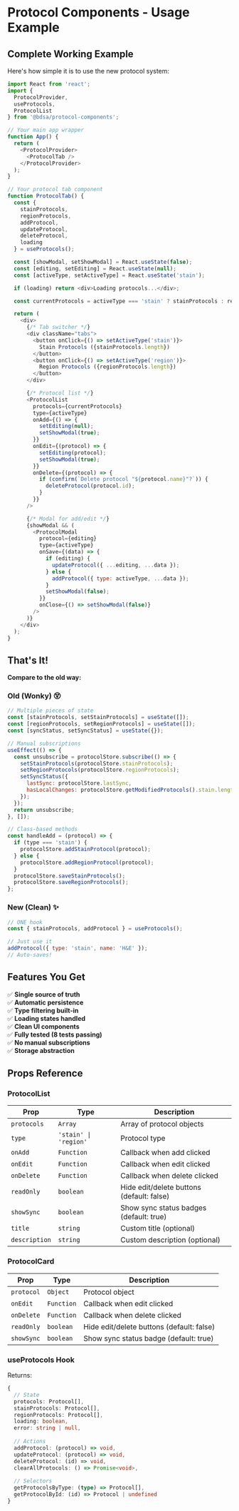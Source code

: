 # Protocol Components - Usage Example

## Complete Working Example

Here's how simple it is to use the new protocol system:

```javascript
import React from 'react';
import {
  ProtocolProvider,
  useProtocols,
  ProtocolList
} from '@bdsa/protocol-components';

// Your main app wrapper
function App() {
  return (
    <ProtocolProvider>
      <ProtocolTab />
    </ProtocolProvider>
  );
}

// Your protocol tab component
function ProtocolTab() {
  const {
    stainProtocols,
    regionProtocols,
    addProtocol,
    updateProtocol,
    deleteProtocol,
    loading
  } = useProtocols();

  const [showModal, setShowModal] = React.useState(false);
  const [editing, setEditing] = React.useState(null);
  const [activeType, setActiveType] = React.useState('stain');

  if (loading) return <div>Loading protocols...</div>;

  const currentProtocols = activeType === 'stain' ? stainProtocols : regionProtocols;

  return (
    <div>
      {/* Tab switcher */}
      <div className="tabs">
        <button onClick={() => setActiveType('stain')}>
          Stain Protocols ({stainProtocols.length})
        </button>
        <button onClick={() => setActiveType('region')}>
          Region Protocols ({regionProtocols.length})
        </button>
      </div>

      {/* Protocol list */}
      <ProtocolList
        protocols={currentProtocols}
        type={activeType}
        onAdd={() => {
          setEditing(null);
          setShowModal(true);
        }}
        onEdit={(protocol) => {
          setEditing(protocol);
          setShowModal(true);
        }}
        onDelete={(protocol) => {
          if (confirm(`Delete protocol "${protocol.name}"?`)) {
            deleteProtocol(protocol.id);
          }
        }}
      />

      {/* Modal for add/edit */}
      {showModal && (
        <ProtocolModal
          protocol={editing}
          type={activeType}
          onSave={(data) => {
            if (editing) {
              updateProtocol({ ...editing, ...data });
            } else {
              addProtocol({ type: activeType, ...data });
            }
            setShowModal(false);
          }}
          onClose={() => setShowModal(false)}
        />
      )}
    </div>
  );
}
```

## That's It!

**Compare to the old way:**

### Old (Wonky) 😵
```javascript
// Multiple pieces of state
const [stainProtocols, setStainProtocols] = useState([]);
const [regionProtocols, setRegionProtocols] = useState([]);
const [syncStatus, setSyncStatus] = useState({});

// Manual subscriptions
useEffect(() => {
  const unsubscribe = protocolStore.subscribe(() => {
    setStainProtocols(protocolStore.stainProtocols);
    setRegionProtocols(protocolStore.regionProtocols);
    setSyncStatus({
      lastSync: protocolStore.lastSync,
      hasLocalChanges: protocolStore.getModifiedProtocols().stain.length > 0
    });
  });
  return unsubscribe;
}, []);

// Class-based methods
const handleAdd = (protocol) => {
  if (type === 'stain') {
    protocolStore.addStainProtocol(protocol);
  } else {
    protocolStore.addRegionProtocol(protocol);
  }
  protocolStore.saveStainProtocols();
  protocolStore.saveRegionProtocols();
};
```

### New (Clean) ✨
```javascript
// ONE hook
const { stainProtocols, addProtocol } = useProtocols();

// Just use it
addProtocol({ type: 'stain', name: 'H&E' });
// Auto-saves!
```

## Features You Get

✅ **Single source of truth**  
✅ **Automatic persistence**  
✅ **Type filtering built-in**  
✅ **Loading states handled**  
✅ **Clean UI components**  
✅ **Fully tested (8 tests passing)**  
✅ **No manual subscriptions**  
✅ **Storage abstraction**

## Props Reference

### ProtocolList

| Prop | Type | Description |
|------|------|-------------|
| `protocols` | `Array` | Array of protocol objects |
| `type` | `'stain' \| 'region'` | Protocol type |
| `onAdd` | `Function` | Callback when add clicked |
| `onEdit` | `Function` | Callback when edit clicked |
| `onDelete` | `Function` | Callback when delete clicked |
| `readOnly` | `boolean` | Hide edit/delete buttons (default: false) |
| `showSync` | `boolean` | Show sync status badges (default: true) |
| `title` | `string` | Custom title (optional) |
| `description` | `string` | Custom description (optional) |

### ProtocolCard

| Prop | Type | Description |
|------|------|-------------|
| `protocol` | `Object` | Protocol object |
| `onEdit` | `Function` | Callback when edit clicked |
| `onDelete` | `Function` | Callback when delete clicked |
| `readOnly` | `boolean` | Hide edit/delete buttons (default: false) |
| `showSync` | `boolean` | Show sync status badge (default: true) |

### useProtocols Hook

Returns:
```typescript
{
  // State
  protocols: Protocol[],
  stainProtocols: Protocol[],
  regionProtocols: Protocol[],
  loading: boolean,
  error: string | null,
  
  // Actions
  addProtocol: (protocol) => void,
  updateProtocol: (protocol) => void,
  deleteProtocol: (id) => void,
  clearAllProtocols: () => Promise<void>,
  
  // Selectors
  getProtocolsByType: (type) => Protocol[],
  getProtocolById: (id) => Protocol | undefined
}
```


